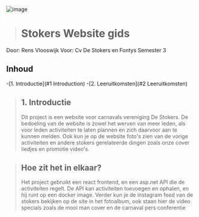 ![image](https://user-images.githubusercontent.com/73878099/172373718-1e27b565-88ea-44ab-bbdc-255b3256cc2f.png)

># Stokers Website gids
Door: Rens Vlooswijk
Voor: Cv De Stokers en Fontys Semester 3

## Inhoud
-[1. Introductie](#1 Introduction)
-[2. Leeruitkomsten](#2 Leeruitkomsten)

>## 1. Introductie
>Dit project is een website voor carnavals vereniging De Stokers.
>De bedoeling van de website is zowel het werven van meer leden,
>als voor leden activiteiten te laten plannen en zich daarvoor aan te kunnen melden.
>Ook kun je op de website foto's zien van de vorige activiteiten en andere stokers gerelateerde dingen zoals onze cover liedjes en promotie video's.

>## Hoe zit het in elkaar?
>Het project gebruikt een react frontend, en een asp.net API die de activiteiten regelt.
>De API kan activiteiten toevoegen en ophalen, en hij runt op een docker image.
>Verder kun je de instagram feed van de stokers bekijken op de site in het fotoalbum, ook staan hier de video specials zoals de mooi man cover en de carnaval pers conferentie

  
